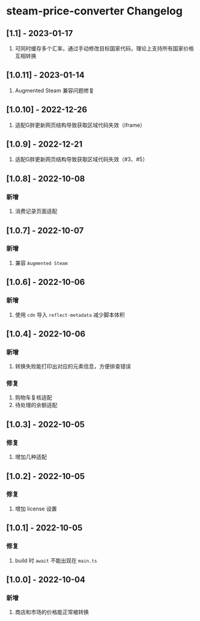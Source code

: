 <!-- Keep a Changelog guide -> https://keepachangelog.com -->

# steam-price-converter Changelog

## [1.1] - 2023-01-17

1. 可同时缓存多个汇率，通过手动修改目标国家代码，理论上支持所有国家价格互相转换

## [1.0.11] - 2023-01-14

1. Augmented Steam 兼容问题修复

## [1.0.10] - 2022-12-26

1. 适配G胖更新网页结构导致获取区域代码失效（iframe）

## [1.0.9] - 2022-12-21

1. 适配G胖更新网页结构导致获取区域代码失效（#3、#5）

## [1.0.8] - 2022-10-08

### 新增

1. 消费记录页面适配

## [1.0.7] - 2022-10-07

### 新增

1. 兼容 `Augmented Steam`

## [1.0.6] - 2022-10-06

### 新增

1. 使用 `cdn` 导入 `reflect-metadata` 减少脚本体积

## [1.0.4] - 2022-10-06

### 新增

1. 转换失败能打印出对应的元素信息，方便排查错误

### 修复

1. 购物车复核适配
2. 待处理的余额适配

## [1.0.3] - 2022-10-05

### 修复

1. 增加几种适配

## [1.0.2] - 2022-10-05

### 修复

1. 增加 license 设置

## [1.0.1] - 2022-10-05

### 修复

1. build 时 `await` 不能出现在 `main.ts`

## [1.0.0] - 2022-10-04

### 新增

1. 商店和市场的价格能正常被转换
